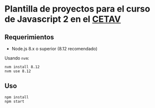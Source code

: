 # Plantilla de proyectos para el curso de Javascript 2 en el [CETAV](http://parquelalibertad.org/cetav/)

## Requerimientos

* Node.js 8.x o superior (8.12 recomendado)

Usando `nvm`:

```
nvm install 8.12
nvm use 8.12
```

## Uso

```
npm install
npm start
```
